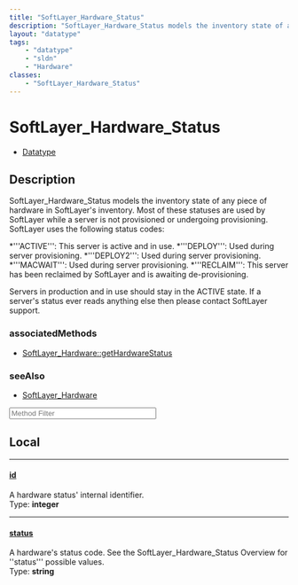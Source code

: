```yaml
---
title: "SoftLayer_Hardware_Status"
description: "SoftLayer_Hardware_Status models the inventory state of any piece of hardware in SoftLayer's inventory. Most of these st... "
layout: "datatype"
tags:
    - "datatype"
    - "sldn"
    - "Hardware"
classes:
    - "SoftLayer_Hardware_Status"
---
```


# SoftLayer_Hardware_Status
<div id='service-datatype'>
    <ul id='sldn-reference-tabs'>
        <li id='datatype'> <a href='/reference/datatypes/SoftLayer_Hardware_Status' >Datatype</a></li>
    </ul>
</div>

## Description 
SoftLayer_Hardware_Status models the inventory state of any piece of hardware in SoftLayer's inventory. Most of these statuses are used by SoftLayer while a server is not provisioned or undergoing provisioning. SoftLayer uses the following status codes: 


*'''ACTIVE''': This server is active and in use.
*'''DEPLOY''': Used during server provisioning.
*'''DEPLOY2''': Used during server provisioning.
*'''MACWAIT''': Used during server provisioning.
*'''RECLAIM''': This server has been reclaimed by SoftLayer and is awaiting de-provisioning.


Servers in production and in use should stay in the ACTIVE state. If a server's status ever reads anything else then please contact SoftLayer support. 


### associatedMethods

*  [SoftLayer_Hardware::getHardwareStatus](/reference/services/SoftLayer_Hardware/getHardwareStatus )



### seeAlso

* [SoftLayer_Hardware](/reference/services/SoftLayer_Hardware )




<!-- Service Filer BEGIN -->
<div class="view-filters">
        <div class="clearfix">
            <div class="search-input-box">
                <input placeholder="Method Filter" onkeyup="titleSearch(inputId='prop-input', divId='properties', elementClass='prop-row')" 
                    type="text" id="prop-input" value="" size="30" maxlength="128" class="form-text">
            </div>
        </div>
</div>
<!-- Service Filer END -->

<div id="properties" class="content">
<div id="localProperties" class="prop-content" >

## Local
-----
[id]: #id
#### [id]
A hardware status' internal identifier.  
<span class="type-label">Type: </span>**integer**

-----
[status]: #status
#### [status]
A hardware's status code. See the SoftLayer_Hardware_Status Overview for ''status''' possible values.  
<span class="type-label">Type: </span>**string**

</div>
<!-- LOCAL PROPERTY END -->

</div>


